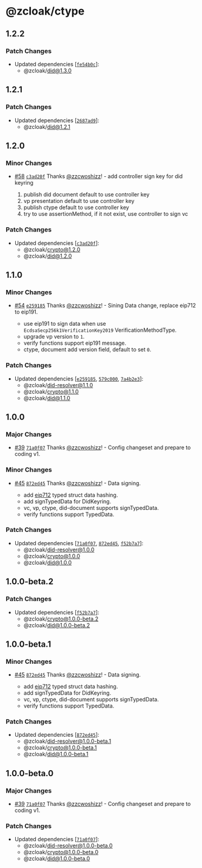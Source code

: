 # @zcloak/ctype

## 1.2.2

### Patch Changes

- Updated dependencies [[`fe54b0c`](https://github.com/zCloak-Network/zkid-sdk/commit/fe54b0cbcfd99d409c7b8708f2f74cea9405d98b)]:
  - @zcloak/did@1.3.0

## 1.2.1

### Patch Changes

- Updated dependencies [[`2687ad9`](https://github.com/zCloak-Network/zkid-sdk/commit/2687ad9b3633a1b5ac10de5890c0c1be19cbbc37)]:
  - @zcloak/did@1.2.1

## 1.2.0

### Minor Changes

- [#58](https://github.com/zCloak-Network/zkid-sdk/pull/58) [`c3ad20f`](https://github.com/zCloak-Network/zkid-sdk/commit/c3ad20feaf1d5487d439667162e93c22493c417b) Thanks [@zzcwoshizz](https://github.com/zzcwoshizz)! - add controller sign key for did keyring

  1. publish did document default to use controller key
  2. vp presentation default to use controller key
  3. publish ctype default to use controller key
  4. try to use assertionMethod, if it not exist, use controller to sign vc

### Patch Changes

- Updated dependencies [[`c3ad20f`](https://github.com/zCloak-Network/zkid-sdk/commit/c3ad20feaf1d5487d439667162e93c22493c417b)]:
  - @zcloak/crypto@1.2.0
  - @zcloak/did@1.2.0

## 1.1.0

### Minor Changes

- [#54](https://github.com/zCloak-Network/zkid-sdk/pull/54) [`e259185`](https://github.com/zCloak-Network/zkid-sdk/commit/e259185927d3c10a3e899493cfaf6e02c045bd6b) Thanks [@zzcwoshizz](https://github.com/zzcwoshizz)! - Sining Data change, replace eip712 to eip191.

  - use eip191 to sign data when use `EcdsaSecp256k1VerificationKey2019` VerificationMethodType.
  - upgrade vp version to `1`.
  - verify functions support eip191 message.
  - ctype, document add version field, default to set `0`.

### Patch Changes

- Updated dependencies [[`e259185`](https://github.com/zCloak-Network/zkid-sdk/commit/e259185927d3c10a3e899493cfaf6e02c045bd6b), [`579c000`](https://github.com/zCloak-Network/zkid-sdk/commit/579c00075c4e52e2bdc6bfe920ed905035663772), [`7a4b2e3`](https://github.com/zCloak-Network/zkid-sdk/commit/7a4b2e37d5d35101cde6a3c531972f0949f2df67)]:
  - @zcloak/did-resolver@1.1.0
  - @zcloak/crypto@1.1.0
  - @zcloak/did@1.1.0

## 1.0.0

### Major Changes

- [#39](https://github.com/zCloak-Network/zkid-sdk/pull/39) [`71a0f07`](https://github.com/zCloak-Network/zkid-sdk/commit/71a0f077b1b4629fc44c351307333ae196e2ad58) Thanks [@zzcwoshizz](https://github.com/zzcwoshizz)! - Config changeset and prepare to coding v1.

### Minor Changes

- [#45](https://github.com/zCloak-Network/zkid-sdk/pull/45) [`872ed45`](https://github.com/zCloak-Network/zkid-sdk/commit/872ed4500aeefb8d5d68cca7b94b2248092b23cb) Thanks [@zzcwoshizz](https://github.com/zzcwoshizz)! - Data signing.

  - add [eip712](https://eips.ethereum.org/EIPS/eip-712) typed struct data hashing.
  - add signTypedData for DidKeyring.
  - vc, vp, ctype, did-document supports signTypedData.
  - verify functions support TypedData.

### Patch Changes

- Updated dependencies [[`71a0f07`](https://github.com/zCloak-Network/zkid-sdk/commit/71a0f077b1b4629fc44c351307333ae196e2ad58), [`872ed45`](https://github.com/zCloak-Network/zkid-sdk/commit/872ed4500aeefb8d5d68cca7b94b2248092b23cb), [`f52b7a7`](https://github.com/zCloak-Network/zkid-sdk/commit/f52b7a774c48222cf861426467442f530c0783a4)]:
  - @zcloak/did-resolver@1.0.0
  - @zcloak/crypto@1.0.0
  - @zcloak/did@1.0.0

## 1.0.0-beta.2

### Patch Changes

- Updated dependencies [[`f52b7a7`](https://github.com/zCloak-Network/zkid-sdk/commit/f52b7a774c48222cf861426467442f530c0783a4)]:
  - @zcloak/crypto@1.0.0-beta.2
  - @zcloak/did@1.0.0-beta.2

## 1.0.0-beta.1

### Minor Changes

- [#45](https://github.com/zCloak-Network/zkid-sdk/pull/45) [`872ed45`](https://github.com/zCloak-Network/zkid-sdk/commit/872ed4500aeefb8d5d68cca7b94b2248092b23cb) Thanks [@zzcwoshizz](https://github.com/zzcwoshizz)! - Data signing.

  - add [eip712](https://eips.ethereum.org/EIPS/eip-712) typed struct data hashing.
  - add signTypedData for DidKeyring.
  - vc, vp, ctype, did-document supports signTypedData.
  - verify functions support TypedData.

### Patch Changes

- Updated dependencies [[`872ed45`](https://github.com/zCloak-Network/zkid-sdk/commit/872ed4500aeefb8d5d68cca7b94b2248092b23cb)]:
  - @zcloak/did-resolver@1.0.0-beta.1
  - @zcloak/crypto@1.0.0-beta.1
  - @zcloak/did@1.0.0-beta.1

## 1.0.0-beta.0

### Major Changes

- [#39](https://github.com/zCloak-Network/zkid-sdk/pull/39) [`71a0f07`](https://github.com/zCloak-Network/zkid-sdk/commit/71a0f077b1b4629fc44c351307333ae196e2ad58) Thanks [@zzcwoshizz](https://github.com/zzcwoshizz)! - Config changeset and prepare to coding v1.

### Patch Changes

- Updated dependencies [[`71a0f07`](https://github.com/zCloak-Network/zkid-sdk/commit/71a0f077b1b4629fc44c351307333ae196e2ad58)]:
  - @zcloak/did-resolver@1.0.0-beta.0
  - @zcloak/crypto@1.0.0-beta.0
  - @zcloak/did@1.0.0-beta.0
